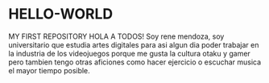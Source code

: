 # HELLO-WORLD
MY FIRST REPOSITORY
HOLA A TODOS!
Soy rene mendoza, soy universitario que estudia artes digitales para asi algun dia poder trabajar en la industria de los videojuegos porque me gusta la cultura otaku y gamer pero tambien tengo otras aficiones como hacer ejercicio o escuchar musica el mayor tiempo posible.
